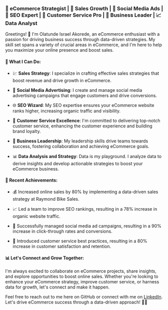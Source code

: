 ### 💼 eCommerce Strategist | 🚀 Sales Growth | 📣 Social Media Ads | 🚀 SEO Expert | 👥 Customer Service Pro | 👔 Business Leader | 📈 Data Analyst

Greetings! 👋 I'm Olatunde Israel Akorede, an eCommerce enthusiast with a passion for driving business success through data-driven strategies. My skill set spans a variety of crucial areas in eCommerce, and I'm here to help you maximize your online presence and boost sales.

#### 🌟 What I Can Do:

- 💹 **Sales Strategy**: I specialize in crafting effective sales strategies that boost revenue and drive growth in eCommerce.

- 📣 **Social Media Advertising**: I create and manage social media advertising campaigns that engage customers and drive conversions.

- 🌐 **SEO Wizard**: My SEO expertise ensures your eCommerce website ranks higher, increasing organic traffic and visibility.

- 👥 **Customer Service Excellence**: I'm committed to delivering top-notch customer service, enhancing the customer experience and building brand loyalty.

- 👔 **Business Leadership**: My leadership skills drive teams towards success, fostering collaboration and achieving eCommerce goals.

- 📊 **Data Analysis and Strategy**: Data is my playground. I analyze data to derive insights and develop actionable strategies to boost your eCommerce business.

#### 💼 Recent Achievements:

- 💰 Increased online sales by 80% by implementing a data-driven sales strategy at Raymond Bike Sales.

- 📈 Led a team to improve SEO rankings, resulting in a 78% increase in organic website traffic.

- 📣 Successfully managed social media ad campaigns, resulting in a 90% increase in click-through rates and conversions.

- 🌟 Introduced customer service best practices, resulting in a 80% increase in customer satisfaction and retention.

#### 📊 Let's Connect and Grow Together:

I'm always excited to collaborate on eCommerce projects, share insights, and explore opportunities to boost online sales. Whether you're looking to enhance your eCommerce strategy, improve customer service, or harness data for growth, let's connect and make it happen.

Feel free to reach out to me here on GitHub or connect with me on [LinkedIn](https://www.linkedin.com/in/olatunde-israel-akorede). Let's drive eCommerce success through a data-driven approach! 🛒💡
